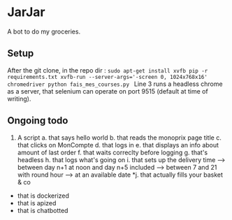 # JarJar
A bot to do my groceries.

## Setup
After the git clone, in the repo dir :
`sudo apt-get install xvfb
pip -r requirements.txt
xvfb-run --server-args='-screen 0, 1024x768x16' chromedriver
python fais_mes_courses.py
`
Line 3 runs a headless chrome as a server, that selenium can operate on port 9515 (default at time of writing).

## Ongoing todo
1. A script
a. that says hello world
b. that reads the monoprix page title
c. that clicks on MonCompte
d. that logs in
e. that displays an info about amount of last order
f. that waits correclty before logging
g. that's headless
h. that logs what's going on
i. that sets up the delivery time
--> between day n+1 at noon and day n+5 included
--> between 7 and 21 with round hour
--> at an available date
*j. that actually fills your basket & co

- that is dockerized
- that is apized
- that is chatbotted




